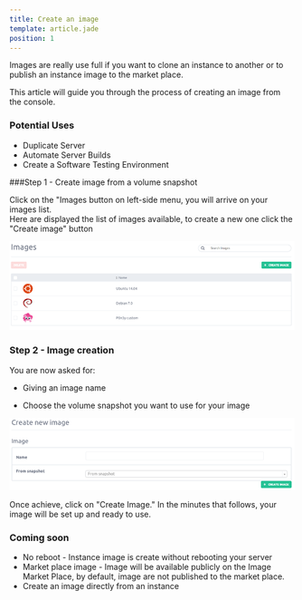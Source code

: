 ```yaml
---
title: Create an image
template: article.jade
position: 1
---
```


Images are really use full if you want to clone an instance to another or to publish an instance image to the market place.

This article will guide you through the process of creating an image from the console.

### Potential Uses

- Duplicate Server
- Automate Server Builds
- Create a Software Testing Environment


###Step 1 - Create image from a volume snapshot

Click on the "Images button on left-side menu, you will arrive on your images list.<br/>Here are displayed the list of images available, to create a new one click the "Create image" button

![Images list](../../images/images_list.png "Images list")

### Step 2 - Image creation

You are now asked for:

- Giving an image name

- Choose the volume snapshot you want to use for your image

![Create new image](../../images/create_new_image.png "Create-new-image")

Once achieve, click on "Create Image." In the minutes that follows, your image will be set up and ready to use.


### Coming soon

- No reboot - Instance image is create without rebooting your server
- Market place image - Image will be available publicly on the Image Market Place, by default, image are not published to the market place.
- Create an image directly from an instance
